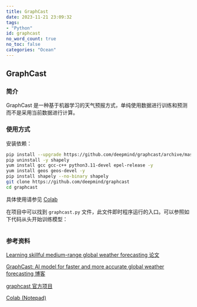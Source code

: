 ```yaml
---
title: GraphCast
date: 2023-11-21 23:09:32
tags:
- "Python"
id: graphcast
no_word_count: true
no_toc: false
categories: "Ocean"
---
```


## GraphCast

### 简介

GraphCast 是一种基于机器学习的天气预报方式，单纯使用数据进行训练和预测而不是采用当前数据进行计算。

### 使用方式

安装依赖：

```bash
pip install --upgrade https://github.com/deepmind/graphcast/archive/master.zip
pip uninstall -y shapely
yum install gcc gcc-c++ python3.11-devel epel-release -y
yum install geos geos-devel -y
pip install shapely --no-binary shapely
git clone https://github.com/deepmind/graphcast
cd graphcast
```

具体使用请参见 [Colab](https://colab.research.google.com/github/deepmind/graphcast/blob/master/graphcast_demo.ipynb)

在项目中可以找到 `graphcast.py` 文件，此文件即时程序运行的入口。可以参照如下代码从头开始训练模型：

```python

```

### 参考资料

[Learning skillful medium-range global weather forecasting 论文 ](https://www.science.org/stoken/author-tokens/ST-1550/full)

[GraphCast: AI model for faster and more accurate global weather forecasting 博客](https://deepmind.google/discover/blog/graphcast-ai-model-for-faster-and-more-accurate-global-weather-forecasting/)

[graphcast 官方项目](https://github.com/google-deepmind/graphcast)

[Colab (Notepad)](https://colab.research.google.com/github/deepmind/graphcast/blob/master/graphcast_demo.ipynb)
